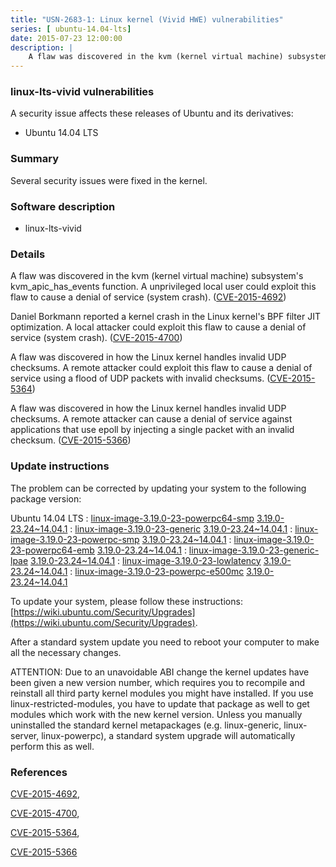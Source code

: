 ```yaml
---
title: "USN-2683-1: Linux kernel (Vivid HWE) vulnerabilities"
series: [ ubuntu-14.04-lts]
date: 2015-07-23 12:00:00
description: |
    A flaw was discovered in the kvm (kernel virtual machine) subsystem&#39;s kvm_apic_has_events function. A unprivileged local user could exploit this flaw to cause a denial of service (system crash). ([CVE-2015-4692](http://people.ubuntu.com/~ubuntu-security/cve/CVE-2015-4692))
--- 
```

 
### linux-lts-vivid vulnerabilities

A security issue affects these releases of Ubuntu and its derivatives:

* Ubuntu 14.04 LTS

### Summary

Several security issues were fixed in the kernel. 

### Software description

* linux-lts-vivid 

### Details

A flaw was discovered in the kvm (kernel virtual machine) subsystem&#39;s kvm_apic_has_events function. A unprivileged local user could exploit this flaw to cause a denial of service (system crash). ([CVE-2015-4692](http://people.ubuntu.com/~ubuntu-security/cve/CVE-2015-4692))

Daniel Borkmann reported a kernel crash in the Linux kernel&#39;s BPF filter JIT optimization. A local attacker could exploit this flaw to cause a denial of service (system crash). ([CVE-2015-4700](http://people.ubuntu.com/~ubuntu-security/cve/CVE-2015-4700))

A flaw was discovered in how the Linux kernel handles invalid UDP checksums. A remote attacker could exploit this flaw to cause a denial of service using a flood of UDP packets with invalid checksums. ([CVE-2015-5364](http://people.ubuntu.com/~ubuntu-security/cve/CVE-2015-5364))

A flaw was discovered in how the Linux kernel handles invalid UDP checksums. A remote attacker can cause a denial of service against applications that use epoll by injecting a single packet with an invalid checksum. ([CVE-2015-5366](http://people.ubuntu.com/~ubuntu-security/cve/CVE-2015-5366)) 

### Update instructions

The problem can be corrected by updating your system to the following package version:

Ubuntu 14.04 LTS
 : [linux-image-3.19.0-23-powerpc64-smp](https://launchpad.net/ubuntu/+source/linux-lts-vivid) <span> [3.19.0-23.24~14.04.1](https://launchpad.net/ubuntu/+source/linux-lts-vivid/3.19.0-23.24~14.04.1) </span> 
 : [linux-image-3.19.0-23-generic](https://launchpad.net/ubuntu/+source/linux-lts-vivid) <span> [3.19.0-23.24~14.04.1](https://launchpad.net/ubuntu/+source/linux-lts-vivid/3.19.0-23.24~14.04.1) </span> 
 : [linux-image-3.19.0-23-powerpc-smp](https://launchpad.net/ubuntu/+source/linux-lts-vivid) <span> [3.19.0-23.24~14.04.1](https://launchpad.net/ubuntu/+source/linux-lts-vivid/3.19.0-23.24~14.04.1) </span> 
 : [linux-image-3.19.0-23-powerpc64-emb](https://launchpad.net/ubuntu/+source/linux-lts-vivid) <span> [3.19.0-23.24~14.04.1](https://launchpad.net/ubuntu/+source/linux-lts-vivid/3.19.0-23.24~14.04.1) </span> 
 : [linux-image-3.19.0-23-generic-lpae](https://launchpad.net/ubuntu/+source/linux-lts-vivid) <span> [3.19.0-23.24~14.04.1](https://launchpad.net/ubuntu/+source/linux-lts-vivid/3.19.0-23.24~14.04.1) </span> 
 : [linux-image-3.19.0-23-lowlatency](https://launchpad.net/ubuntu/+source/linux-lts-vivid) <span> [3.19.0-23.24~14.04.1](https://launchpad.net/ubuntu/+source/linux-lts-vivid/3.19.0-23.24~14.04.1) </span> 
 : [linux-image-3.19.0-23-powerpc-e500mc](https://launchpad.net/ubuntu/+source/linux-lts-vivid) <span> [3.19.0-23.24~14.04.1](https://launchpad.net/ubuntu/+source/linux-lts-vivid/3.19.0-23.24~14.04.1) </span> 

To update your system, please follow these instructions: [https://wiki.ubuntu.com/Security/Upgrades](https://wiki.ubuntu.com/Security/Upgrades).

After a standard system update you need to reboot your computer to make all the necessary changes.

ATTENTION: Due to an unavoidable ABI change the kernel updates have been given a new version number, which requires you to recompile and reinstall all third party kernel modules you might have installed. If you use linux-restricted-modules, you have to update that package as well to get modules which work with the new kernel version. Unless you manually uninstalled the standard kernel metapackages (e.g. linux-generic, linux-server, linux-powerpc), a standard system upgrade will automatically perform this as well. 

### References

 [CVE-2015-4692](http://people.ubuntu.com/~ubuntu-security/cve/CVE-2015-4692), 

 [CVE-2015-4700](http://people.ubuntu.com/~ubuntu-security/cve/CVE-2015-4700), 

 [CVE-2015-5364](http://people.ubuntu.com/~ubuntu-security/cve/CVE-2015-5364), 

 [CVE-2015-5366](http://people.ubuntu.com/~ubuntu-security/cve/CVE-2015-5366)
 
